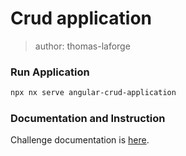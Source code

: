 # Crud application

> author: thomas-laforge

### Run Application

```bash
npx nx serve angular-crud-application
```

### Documentation and Instruction

Challenge documentation is [here](https://angular-challenges.vercel.app/challenges/angular/5-crud/).
